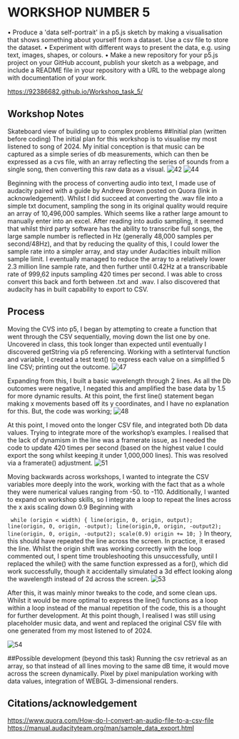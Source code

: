 # WORKSHOP NUMBER 5

•	Produce a 'data self-portrait' in a p5.js sketch by making a visualisation that shows something about yourself from a dataset. Use a csv file to store the dataset.
•	Experiment with different ways to present the data, e.g. using text, images, shapes, or colours.
•	Make a new repository for your p5.js project on your GitHub account, publish your sketch as a webpage, and include a README file in your repository with a URL to the webpage along with documentation of your work.

https://92386682.github.io/Workshop_task_5/

## Workshop Notes
Skateboard view of building up to complex problems
##Initial plan (written before coding)
The initial plan for this workshop is to visualise my most listened to song of 2024. My initial conception is that music can be captured as a simple series of db measurements, which can then be expressed as a cvs file, with an array reflecting the series of sounds from a single song, then converting this raw data as a visual.
![42](https://github.com/user-attachments/assets/ec6bd4fa-816b-43ab-9031-54fef2eb3952)
![44](https://github.com/user-attachments/assets/2e425a3d-e798-44fe-a823-c86eb6596845)


Beginning with the process of converting audio into text, I made use of audacity paired with a guide by Andrew Brown posted on Quora (link in acknowledgement). Whilst I did succeed at converting the .wav file into a simple txt document, sampling the song in its original quality would require an array of 10,496,000 samples. Which seems like a rather large amount to manually enter into an excel.
After reading into audio sampling, it seemed that whilst third party software has the ability to transcribe full songs, the large sample number is reflected in Hz (generally 48,000 samples per second/48Hz), and that by reducing the quality of this, I could lower the sample rate into a simpler array, and stay under Audacities inbuilt million sample limit. I eventually managed to reduce the array to a relatively lower 2.3 million line sample rate, and then further until 0.42Hz at a transcribable rate of 999,62 inputs sampling 420 times per second. I was able to cross convert this back and forth between .txt and .wav. I also discovered that audacity has in built capability to export to CSV. 



## Process
Moving the CVS into p5, I began by attempting to create a function that went through the CSV sequentially, moving down the list one by one. Uncovered in class, this took longer than expected until eventually I discovered getString via p5 referencing. Working with a setInterval function and variable, I created a test text() to express each value on a simplified 5 line CSV; printing out the outcome.
![47](https://github.com/user-attachments/assets/29f37083-b120-4d8c-af44-19023d184810)

Expanding from this, I built a basic wavelength through 2 lines. As all the Db outcomes were negative, I negated this and amplified the base data by 1.5 for more dynamic results. At this point, the first line() statement began making x movements based off its y coordinates, and I have no explanation for this. But, the code was working; 
![48](https://github.com/user-attachments/assets/ceb07d22-c098-4c6e-ba12-46bdc12982de)

At this point, I moved onto the longer CSV file, and integrated both Db data values. Trying to integrate more of the workshop’s examples. I realised that the lack of dynamism in the line was a framerate issue, as I needed the code to update 420 times per second (based on the highest value I could export the song whilst keeping it under 1,000,000 lines). This was resolved via a framerate() adjustment. 
![51](https://github.com/user-attachments/assets/87aaf287-b2c1-4d30-b617-8b6826844961)

Moving backwards across workshops, I wanted to integrate the CSV variables more deeply into the work, working with the fact that as a whole they were numerical values ranging from -50. to -110. Additionally, I wanted to expand on workshop skills, so I integrate a loop to repeat the lines across the x axis scaling down 0.9
Beginning with 

 `` while (origin < width) {
    line(origin, 0, origin, output);
    line(origin, 0, origin, -output);
    line(origin,0, origin, -output2);
    line(origin, 0, origin, -output2);
    scale(0.9)
    origin += 10;
  }``
In theory, this should have repeated the line across the screen. In practice, it erased the line. Whilst the origin shift was working correctly with the loop commented out, I spent time troubleshooting this unsuccessfully, until I replaced the while() with the same function expressed as a for(), which did work successfully, though it accidentally simulated a 3d effect looking along the wavelength instead of 2d across the screen.
![53](https://github.com/user-attachments/assets/821d3f4f-d24d-4b70-a004-109a29ab16c0)

After this, it was mainly minor tweaks to the code, and some clean ups. Whilst it would be more optimal to express the line() functions as a loop within a loop instead of the manual repetition of the code, this is a thought for further development.
At this point though, I realised I was still using placeholder music data, and went and replaced the original CSV file with one generated from my most listened to of 2024. 

![54](https://github.com/user-attachments/assets/46460104-883c-468e-b03a-841553ae678b)

##Possible development (beyond this task)
Running the csv retrieval as an array, so that instead of all lines moving to the same dB time, it would move across the screen dynamically. Pixel by pixel manipulation working with data values, integration of WEBGL 3-dimensional renders.
## Citations/acknowledgement	

https://www.quora.com/How-do-I-convert-an-audio-file-to-a-csv-file
https://manual.audacityteam.org/man/sample_data_export.html
